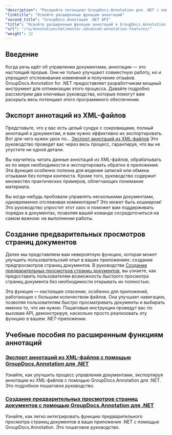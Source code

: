 ```yaml
---
"description": "Раскройте потенциал GroupDocs.Annotation для .NET с помощью учебных пособий по экспорту XML-аннотаций и созданию предпросмотров страниц документов."
"linktitle": "Освойте расширенные функции аннотаций"
"second_title": "GroupDocs.Аннотация .NET API"
"title": "Освойте расширенные функции аннотаций в GroupDocs.Annotation для .NET"
"url": "/ru/annotation/net/master-advanced-annotation-features/"
"weight": 22
---
```


## Введение

Когда речь идёт об управлении документами, аннотации — это настоящий прорыв. Они не только улучшают совместную работу, но и упрощают отслеживание изменений и получение отзывов. GroupDocs.Annotation for .NET предоставляет разработчикам мощный инструмент для оптимизации этого процесса. Давайте подробно рассмотрим два ключевых руководства, которые помогут вам раскрыть весь потенциал этого программного обеспечения.

## Экспорт аннотаций из XML-файлов

Представьте, что у вас есть целый сундук с сокровищами, полный аннотаций к документам, и вам нужно эффективно их экспортировать. Вот для чего нужен урок по... [Экспорт аннотаций из XML-файлов](./export-annotations-from-xml-file/) Это руководство проведет вас через весь процесс, гарантируя, что вы не упустите ни одной детали. 

Вы научитесь читать данные аннотаций из XML-файлов, обрабатывать их по мере необходимости и экспортировать обратно в приложения. Эта функция особенно полезна для ведения записей или обмена отзывами без потери контекста. Кроме того, руководство содержит множество практических примеров, облегчающих понимание материала. 

Вы когда-нибудь пробовали управлять несколькими документами, одновременно отслеживая комментарии? Это может быть кошмаром! Это руководство упростит этот хаос и поможет вам поддерживать порядок в документах, позволяя вашей команде сосредоточиться на самом важном: на выполнении работы.

## Создание предварительных просмотров страниц документов

Далее мы представляем вам невероятную функцию, которая может улучшить пользовательский опыт в ваших приложениях: создание предпросмотров страниц документов. В руководстве [Создание предварительных просмотров страниц документов](./generate-document-page-previews/), вы узнаете, как предоставить пользователям возможность быстрого просмотра страниц документа без необходимости открывать их полностью.

Эта функция — настоящее спасение, особенно для приложений, работающих с большим количеством файлов. Она улучшает навигацию, позволяя пользователям быстро просматривать документы и выбирать именно то, что им нужно. Пошаговые инструкции проведут вас по вызовам API, демонстрируя, насколько просто реализовать эту функцию в вашем .NET-приложении. 

## Учебные пособия по расширенным функциям аннотаций
### [Экспорт аннотаций из XML-файлов с помощью GroupDocs.Annotation для .NET](./export-annotations-from-xml-file/)
Узнайте, как улучшить процесс управления документами, экспортируя аннотации из XML-файлов с помощью GroupDocs.Annotation для .NET. Это подробное пошаговое руководство.
### [Создание предварительных просмотров страниц документов с помощью GroupDocs.Annotation для .NET](./generate-document-page-previews/)
Узнайте, как легко интегрировать функцию предварительного просмотра страниц документов в ваши приложения .NET с помощью GroupDocs.Annotation. Это пошаговое руководство.
